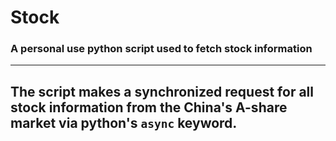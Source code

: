 # Stock
### A personal use python script used to fetch stock information
---
The script makes a synchronized request for all stock information from the China's A-share market via python's `async` keyword.
---
